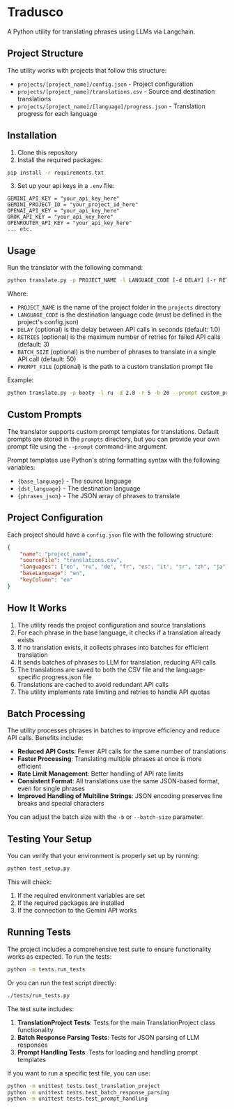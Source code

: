 # Tradusco

A Python utility for translating phrases using LLMs via Langchain.

## Project Structure

The utility works with projects that follow this structure:

-   `projects/[project_name]/config.json` - Project configuration
-   `projects/[project_name]/translations.csv` - Source and destination translations
-   `projects/[project_name]/[language]/progress.json` - Translation progress for each language

## Installation

1. Clone this repository
2. Install the required packages:

```bash
pip install -r requirements.txt
```

3. Set up your api keys in a `.env` file:

```
GEMINI_API_KEY = "your_api_key_here"
GEMINI_PROJECT_ID = "your_project_id_here"
OPENAI_API_KEY = "your_api_key_here"
GROK_API_KEY = "your_api_key_here"
OPENROUTER_API_KEY = "your_api_key_here"
... etc.
```

## Usage

Run the translator with the following command:

```bash
python translate.py -p PROJECT_NAME -l LANGUAGE_CODE [-d DELAY] [-r RETRIES] [-b BATCH_SIZE] [--prompt PROMPT_FILE]
```

Where:

-   `PROJECT_NAME` is the name of the project folder in the `projects` directory
-   `LANGUAGE_CODE` is the destination language code (must be defined in the project's config.json)
-   `DELAY` (optional) is the delay between API calls in seconds (default: 1.0)
-   `RETRIES` (optional) is the maximum number of retries for failed API calls (default: 3)
-   `BATCH_SIZE` (optional) is the number of phrases to translate in a single API call (default: 50)
-   `PROMPT_FILE` (optional) is the path to a custom translation prompt file

Example:

```bash
python translate.py -p booty -l ru -d 2.0 -r 5 -b 20 --prompt custom_prompts/my_prompt.txt
```

## Custom Prompts

The translator supports custom prompt templates for translations.
Default prompts are stored in the `prompts` directory, but you can provide your own prompt file using the
`--prompt` command-line argument.

Prompt templates use Python's string formatting syntax with the following variables:

-   `{base_language}` - The source language
-   `{dst_language}` - The destination language
-   `{phrases_json}` - The JSON array of phrases to translate

## Project Configuration

Each project should have a `config.json` file with the following structure:

```json
{
    "name": "project_name",
    "sourceFile": "translations.csv",
    "languages": ["en", "ru", "de", "fr", "es", "it", "tr", "zh", "ja"],
    "baseLanguage": "en",
    "keyColumn": "en"
}
```

## How It Works

1. The utility reads the project configuration and source translations
2. For each phrase in the base language, it checks if a translation already exists
3. If no translation exists, it collects phrases into batches for efficient translation
4. It sends batches of phrases to LLM for translation, reducing API calls
5. The translations are saved to both the CSV file and the language-specific progress.json file
6. Translations are cached to avoid redundant API calls
7. The utility implements rate limiting and retries to handle API quotas

## Batch Processing

The utility processes phrases in batches to improve efficiency and reduce API calls. Benefits include:

-   **Reduced API Costs**: Fewer API calls for the same number of translations
-   **Faster Processing**: Translating multiple phrases at once is more efficient
-   **Rate Limit Management**: Better handling of API rate limits
-   **Consistent Format**: All translations use the same JSON-based format, even for single phrases
-   **Improved Handling of Multiline Strings**: JSON encoding preserves line breaks and special characters

You can adjust the batch size with the `-b` or `--batch-size` parameter.

## Testing Your Setup

You can verify that your environment is properly set up by running:

```bash
python test_setup.py
```

This will check:

1. If the required environment variables are set
2. If the required packages are installed
3. If the connection to the Gemini API works

## Running Tests

The project includes a comprehensive test suite to ensure functionality works as expected. To run the tests:

```bash
python -m tests.run_tests
```

Or you can run the test script directly:

```bash
./tests/run_tests.py
```

The test suite includes:

1. **TranslationProject Tests**: Tests for the main TranslationProject class functionality
2. **Batch Response Parsing Tests**: Tests for JSON parsing of LLM responses
3. **Prompt Handling Tests**: Tests for loading and handling prompt templates

If you want to run a specific test file, you can use:

```bash
python -m unittest tests.test_translation_project
python -m unittest tests.test_batch_response_parsing
python -m unittest tests.test_prompt_handling
```
